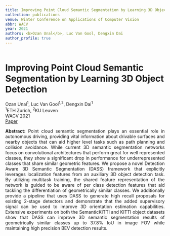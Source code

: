 ```yaml
---
title: Improving Point Cloud Semantic Segmentation by Learning 3D Object Detection
collection: publications
venue: Winter Conference on Applications of Computer Vision
abbr: WACV
year: 2021
authors: <b>Ozan Unal</b>, Luc Van Gool, Dengxin Dai
author_profile: true
---
```

<head>
  <link rel="stylesheet" href="/assets/css/bulma.min.css">
  <link rel="stylesheet" href="/assets/css/bulma-carousel.min.css">
  <link rel="stylesheet" href="/assets/css/bulma-slider.min.css">
  <link rel="stylesheet" href="/assets/css/fontawesome.all.min.css">
  <link rel="stylesheet"
  href="https://cdn.jsdelivr.net/gh/jpswalsh/academicons@1/css/academicons.min.css">
  <link rel="stylesheet" href="/assets/css/index.css">
</head>
<div class="hero-body">
    <div class="container is-max-desktop">
        <div class="columns is-centered">
        <div class="column has-text-centered">
            <h1 class="title is-3 publication-title">Improving Point Cloud Semantic Segmentation by Learning 3D Object Detection</h1>
            <div class="is-size-6 publication-authors">
                <span class="author-block">
                    Ozan Unal<sup>1</sup>, Luc Van Gool<sup>1,2</sup>, Dengxin Dai<sup>1</sup>
                </span>
            </div>
            <div class="is-size-6 publication-authors">
                <span class="author-block"><sup>1</sup>ETH Zurich, <sup>2</sup>KU Leuven <br> WACV 2021</span>
            </div>
            <div class="column has-text-centered">
                <div class="publication-links">
                    <span class="link-block">
                        <a href="https://openaccess.thecvf.com/content/WACV2021/html/Unal_Improving_Point_Cloud_Semantic_Segmentation_by_Learning_3D_Object_Detection_WACV_2021_paper.html" target="_blank"
                        class="external-link button is-normal is-rounded is-dark">
                            <span>Paper</span>
                        </a>
                    </span>
                </div>
            </div>
        </div>     
    </div>
</div>
<p style="text-align: justify;"><b>Abstract:</b> Point cloud semantic segmentation plays an essential role in autonomous driving, providing vital information about drivable surfaces and nearby objects that can aid higher level tasks such as path planning and collision avoidance. While current 3D semantic segmentation networks focus on convolutional architectures that perform great for well represented classes, they show a significant drop in performance for underrepresented classes that share similar geometric features. We propose a novel Detection Aware 3D Semantic Segmentation (DASS) framework that explicitly leverages localization features from an auxiliary 3D object detection task. By utilizing multitask training, the shared feature representation of the network is guided to be aware of per class detection features that aid tackling the differentiation of geometrically similar classes. We additionally provide a pipeline that uses DASS to generate high recall proposals for existing 2-stage detectors and demonstrate that the added supervisory signal can be used to improve 3D orientation estimation capabilities. Extensive experiments on both the SemanticKITTI and KITTI object datasets show that DASS can improve 3D semantic segmentation results of geometrically similar classes up to 37.8% IoU in image FOV while maintaining high precision BEV detection results.